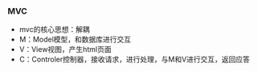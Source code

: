 ### MVC
- mvc的核心思想：解耦
- M：Model模型，和数据库进行交互
- V：View视图，产生html页面
- C：Controler控制器，接收请求，进行处理，与M和V进行交互，返回应答